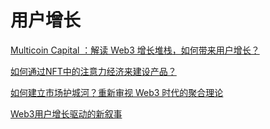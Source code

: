 # 用户增长

[Multicoin Capital ：解读 Web3 增长堆栈，如何带来用户增长？](https://www.techflowpost.com/article/1931)

[如何通过NFT中的注意力经济来建设产品？](https://www.techflowpost.com/article/2059)

[如何建立市场护城河？重新审视 Web3 时代的聚合理论](https://followin.io/zh-Hans/feed/3384585)

[Web3用户增长驱动的新叙事](https://news.marsbit.co/20230324145429523024.html)
